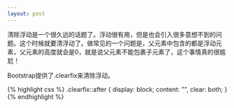```yaml
---
layout: post
---
```


清除浮动是一个很久远的话题了。浮动很有用，但是也会引入很多意想不到的问题。这个时候就要清浮动了。做常见的一个问题是，父元素中包含的都是浮动元素，父元素的高度就会是0，就是说父元素不能包裹子元素了，这个事情真的很尴尬！  

Bootstrap提供了.clearfix来清除浮动。

{% highlight css %}
.clearfix::after {
    display: block;
    content: "",
    clear: both;
}
{% endhighlight %}